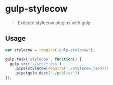 # gulp-stylecow

> Execute stylecow plugins with gulp

## Usage

```javascript
var stylecow = require('gulp-stylecow');

gulp.task('stylecow', function() {
  gulp.src('./src/*.css')
    .pipe(stylecow(require('./stylecow.json)))
    .pipe(gulp.dest('./public/'))
});
```
